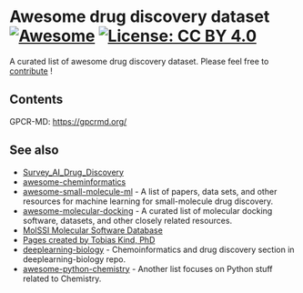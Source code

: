# Awesome drug discovery dataset [![Awesome](https://awesome.re/badge.svg)](https://awesome.re) [![License: CC BY 4.0](https://img.shields.io/badge/License-CC%20BY%204.0-lightgrey.svg)](https://creativecommons.org/licenses/by/4.0/)


A curated list of awesome drug discovery dataset. Please feel free to [contribute](Contribution.md) !

## Contents
GPCR-MD: https://gpcrmd.org/


## See also
* [Survey_AI_Drug_Discovery](https://github.com/dengjianyuan/Survey_AI_Drug_Discovery)
* [awesome-cheminformatics](https://github.com/hsiaoyi0504/awesome-cheminformatics)
* [awesome-small-molecule-ml](https://github.com/benb111/awesome-small-molecule-ml) - A list of papers, data sets, and other resources for machine learning for small-molecule drug discovery.
* [awesome-molecular-docking](https://github.com/yangnianzu0515/awesome-molecular-docking) - A curated list of molecular docking software, datasets, and other closely related resources.
* [MolSSI Molecular Software Database](https://molssi.org/software-search/)  
* [Pages created by Tobias Kind, PhD](https://fiehnlab.ucdavis.edu/staff/kind/metabolomics)
* [deeplearning-biology](https://github.com/hussius/deeplearning-biology#chemoinformatics-and-drug-discovery-) - Chemoinformatics and drug discovery section in deeplearning-biology repo.
* [awesome-python-chemistry](https://github.com/lmmentel/awesome-python-chemistry) - Another list focuses on Python stuff related to Chemistry.

